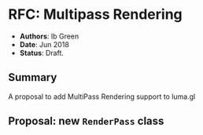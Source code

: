 # RFC: Multipass Rendering

* **Authors**: Ib Green
* **Date**: Jun 2018
* **Status**: Draft.


## Summary

A proposal to add MultiPass Rendering support to luma.gl


## Proposal: new `RenderPass` class


